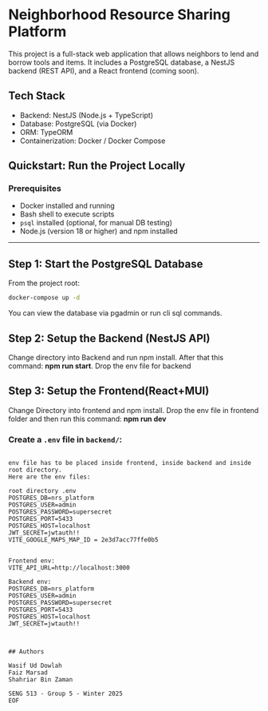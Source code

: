 # Neighborhood Resource Sharing Platform

This project is a full-stack web application that allows neighbors to lend and borrow tools and items. It includes a PostgreSQL database, a NestJS backend (REST API), and a React frontend (coming soon).

## Tech Stack

- Backend: NestJS (Node.js + TypeScript)
- Database: PostgreSQL (via Docker)
- ORM: TypeORM
- Containerization: Docker / Docker Compose

## Quickstart: Run the Project Locally

### Prerequisites

- Docker installed and running
- Bash shell to execute scripts
- `psql` installed (optional, for manual DB testing)
- Node.js (version 18 or higher) and npm installed

---

## Step 1: Start the PostgreSQL Database

From the project root:

```bash
docker-compose up -d
```
You can view the database via pgadmin or run cli sql commands.


## Step 2: Setup the Backend (NestJS API)

Change directory into Backend and run npm install. After that this command:  **npm run start**. Drop the env file for backend

## Step 3: Setup the Frontend(React+MUI)
Change Directory into frontend and npm install. Drop the env file in frontend folder and then run this command: **npm run dev**

### Create a `.env` file in `backend/`:

```env

env file has to be placed inside frontend, inside backend and inside root directory.
Here are the env files:

root directory .env
POSTGRES_DB=nrs_platform
POSTGRES_USER=admin
POSTGRES_PASSWORD=supersecret
POSTGRES_PORT=5433
POSTGRES_HOST=localhost
JWT_SECRET=jwtauth!!
VITE_GOOGLE_MAPS_MAP_ID = 2e3d7acc77ffe0b5


Frontend env:
VITE_API_URL=http://localhost:3000

Backend env:
POSTGRES_DB=nrs_platform
POSTGRES_USER=admin
POSTGRES_PASSWORD=supersecret
POSTGRES_PORT=5433
POSTGRES_HOST=localhost
JWT_SECRET=jwtauth!!



## Authors

Wasif Ud Dowlah  
Faiz Marsad  
Shahriar Bin Zaman  

SENG 513 - Group 5 - Winter 2025
EOF
